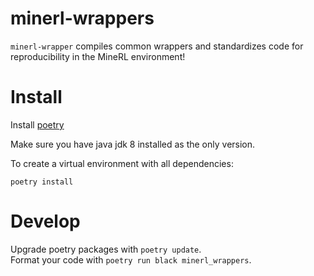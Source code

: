 # minerl-wrappers

`minerl-wrapper` compiles common wrappers and standardizes code for reproducibility in the MineRL environment!

# Install

Install [poetry](https://python-poetry.org/docs/#installation)

Make sure you have java jdk 8 installed as the only version.

To create a virtual environment with all dependencies:
```
poetry install
```

# Develop

Upgrade poetry packages with `poetry update`.  
Format your code with `poetry run black minerl_wrappers`.
